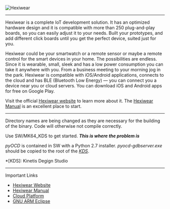 ![Hexiwear](https://i.ytimg.com/vi/ouVRboD-2Ds/maxresdefault.jpg)

---

Hexiwear is a complete IoT development solution. It has an optimized hardware 
design and it is compatible with more than 250 plug-and-play boards, so you can 
easily adjust it to your needs. Built your prototypes, and add different click 
boards until you get the perfect device, suited just for you. 

Hexiwear could be your smartwatch or a remote sensor or maybe a remote control 
for the smart devices in your home. The possibilities are endless. 
Since it is wearable, small, sleek and has a low power consumption you can take 
it anywhere with you. From a business meeting to your morning jog in the park.
Hexiwear is compatible with iOS/Android applications, connects to the cloud and 
has BLE (Bluetooth Low Energy) — you can connect you a device near you or cloud 
servers. You can download iOS and Android apps for free on Google Play.

Visit the official [Hexiwear website](https://www.mikroe.com/hexiwear) to learn more 
about it. The [Hexiwear Manual](https://www.mikroe.com/blog/hexiwear-user-manual) 
is an excellent place to start. 

---

Directory names are being changed as they are necessary for the building of the binary.
Code will otherwise not compile correctly.

Use SW/MK64_KDS to get started. ___This is where the problem is___

_pyOCD_ is contained in SW with a Python 2.7 installer. _pyocd-gdbserver.exe_ should 
be copied to the root of the 
[_KDS_](https://www.nxp.com/design/designs/design-studio-integrated-development-environment-ide:KDS_IDE).

*[KDS]: Kinetis Degign Studio

---

Important Links

 * [Hexiwear Website](https://mikroe.com/hexiwear)
 * [Hexiwear Manual](https://www.mikroe.com/blog/hexiwear-user-manual)
 * [Cloud Platform](https://demo.wolkabout.com)
 * [GNU ARM Eclipse](https://osdn.net/projects/sfnet_gnuarmeclipse/downloads/Current%20Releases/3.x/ilg.gnuarmeclipse.repository-3.2.1-201701141320.zip/)
